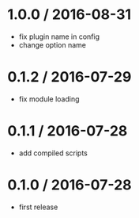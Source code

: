 # 1.0.0 / 2016-08-31

- fix plugin name in config
- change option name

# 0.1.2 / 2016-07-29

- fix module loading

# 0.1.1 / 2016-07-28

- add compiled scripts

# 0.1.0 / 2016-07-28

- first release
